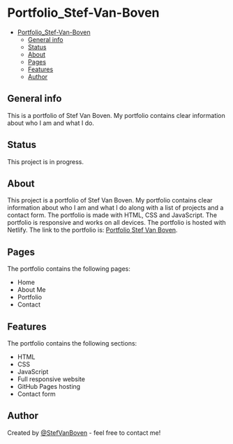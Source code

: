 # Portfolio_Stef-Van-Boven

- [Portfolio\_Stef-Van-Boven](#portfolio_stef-van-boven)
  - [General info](#general-info)
  - [Status](#status)
  - [About](#about)
  - [Pages](#pages)
  - [Features](#features)
  - [Author](#author)

## General info
This is a portfolio of Stef Van Boven. My portfolio contains clear information about who I am and what I do.

## Status
This project is in progress.

## About
This project is a portfolio of Stef Van Boven. My portfolio contains clear information about who I am and what I do along with a list of projects and a contact form. The portfolio is made with HTML, CSS and JavaScript. The portfolio is responsive and works on all devices. The portfolio is hosted with Netlify. The link to the portfolio is: [Portfolio Stef Van Boven](https://stef-van-boven.netlify.app/).

## Pages
The portfolio contains the following pages:
- Home
- About Me
- Portfolio
- Contact

## Features
The portfolio contains the following sections:
- HTML
- CSS
- JavaScript
- Full responsive website
- GitHub Pages hosting
- Contact form

## Author
Created by [@StefVanBoven](https://www.linkedin.com/in/stef-van-boven/) - feel free to contact me!